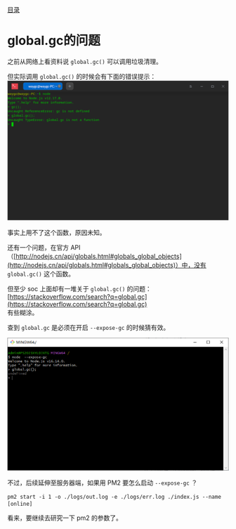 [目录](./)
# global.gc的问题

之前从网络上看资料说 `global.gc()` 可以调用垃圾清理。

但实际调用 `global.gc()` 的时候会有下面的错误提示：  
![](./global.gc-error.png)

事实上用不了这个函数，原因未知。

还有一个问题，在官方 API （[http://nodejs.cn/api/globals.html#globals_global_objects](http://nodejs.cn/api/globals.html#globals_global_objects)）中，没有 `global.gc()` 这个函数。


但至少 soc 上面却有一堆关于 `global.gc()` 的问题：[https://stackoverflow.com/search?q=global.gc](https://stackoverflow.com/search?q=global.gc)  
有些糊涂。

查到 `global.gc` 是必须在开启 `--expose-gc` 的时候猜有效。

![](./global_gc_succeed.png)

不过，后续延伸至服务器端，如果用 PM2 要怎么启动 `--expose-gc` ？

```
pm2 start -i 1 -o ./logs/out.log -e ./logs/err.log ./index.js --name [online]
```

看来，要继续去研究一下 pm2 的参数了。